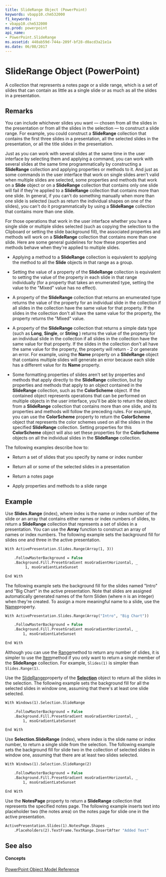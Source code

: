 ```yaml
---
title: SlideRange Object (PowerPoint)
keywords: vbapp10.chm532000
f1_keywords:
- vbapp10.chm532000
ms.prod: powerpoint
api_name:
- PowerPoint.SlideRange
ms.assetid: 440ab59d-744a-209f-bf28-d0acd3a21e1a
ms.date: 06/08/2017
---
```



# SlideRange Object (PowerPoint)

A collection that represents a notes page or a slide range, which is a set of slides that can contain as little as a single slide or as much as all the slides in a presentation. 


## Remarks

You can include whichever slides you want — chosen from all the slides in the presentation or from all the slides in the selection — to construct a slide range. For example, you could construct a  **SlideRange** collection that contains the first three slides in a presentation, all the selected slides in the presentation, or all the title slides in the presentation.

Just as you can work with several slides at the same time in the user interface by selecting them and applying a command, you can work with several slides at the same time programmatically by constructing a  **SlideRange** collection and applying properties or methods to it. And just as some commands in the user interface that work on single slides aren't valid when multiple slides are selected, some properties and methods that work on a **Slide** object or on a **SlideRange** collection that contains only one slide will fail if they're applied to a **SlideRange** collection that contains more than one slide. In general, if you can't do something manually when more than one slide is selected (such as return the individual shapes on one of the slides), you can't do it programmatically by using a **SlideRange** collection that contains more than one slide.

For those operations that work in the user interface whether you have a single slide or multiple slides selected (such as copying the selection to the Clipboard or setting the slide background fill), the associated properties and methods will work on a  **SlideRange** collection that contains more than one slide. Here are some general guidelines for how these properties and methods behave when they're applied to multiple slides.


- Applying a method to a  **SlideRange** collection is equivalent to applying the method to all the **Slide** objects in that range as a group.
    
- Setting the value of a property of the  **SlideRange** collection is equivalent to setting the value of the property in each slide in that range individually (for a property that takes an enumerated type, setting the value to the "Mixed" value has no effect).
    
- A property of the  **SlideRange** collection that returns an enumerated type returns the value of the property for an individual slide in the collection if all slides in the collection have the same value for that property. If the slides in the collection don't all have the same value for the property, the property returns the "Mixed" value.
    
- A property of the  **SlideRange** collection that returns a simple data type (such as **Long**, **Single**, or **String** ) returns the value of the property for an individual slide in the collection if all slides in the collection have the same value for that property. If the slides in the collection don't all have the same value for the property, the property will return - 2 or generate an error. For example, using the **Name** property on a **SlideRange** object that contains multiple slides will generate an error because each slide has a different value for its **Name** property.
    
- Some formatting properties of slides aren't set by properties and methods that apply directly to the  **SlideRange** collection, but by properties and methods that apply to an object contained in the **SlideRange** collection, such as the **ColorScheme** object. If the contained object represents operations that can be performed on multiple objects in the user interface, you'll be able to return the object from a **SlideRange** collection that contains more than one slide, and its properties and methods will follow the preceding rules. For example, you can use the **ColorScheme** property to return the **ColorScheme** object that represents the color schemes used on all the slides in the specified **SlideRange** collection. Setting properties for this **ColorScheme** object will also set these properties for the **ColorScheme** objects on all the individual slides in the **SlideRange** collection.
    
The following examples describe how to:


- Return a set of slides that you specify by name or index number
    
- Return all or some of the selected slides in a presentation
    
- Return a notes page
    
- Apply properties and methods to a slide range
    

## Example

Use  **Slides.Range** (index), where index is the name or index number of the slide or an array that contains either names or index numbers of slides, to return a **SlideRange** collection that represents a set of slides in a presentation. You can use the **Array** function to construct an array of names or index numbers. The following example sets the background fill for slides one and three in the active presentation.


```vb
With ActivePresentation.Slides.Range(Array(1, 3))

    .FollowMasterBackground = False
    .Background.Fill.PresetGradient msoGradientHorizontal, _
         1, msoGradientLateSunset

End With
```

The following example sets the background fill for the slides named "Intro" and "Big Chart" in the active presentation. Note that slides are assigned automatically generated names of the form Sliden (where n is an integer) when they're created. To assign a more meaningful name to a slide, use the [Name](slide-name-property-powerpoint.md)property.




```vb
With ActivePresentation.Slides.Range(Array("Intro", "Big Chart"))

    .FollowMasterBackground = False
    .Background.Fill.PresetGradient msoGradientHorizontal, _
        1, msoGradientLateSunset

End With
```

Although you can use the [Range](slides-range-method-powerpoint.md)method to return any number of slides, it is simpler to use the [Item](slides-item-method-powerpoint.md)method if you only want to return a single member of the  **SlideRange** collection. For example, `Slides(1)` is simpler than `Slides.Range(1)`.

Use the [SlideRange](selection-sliderange-property-powerpoint.md)property of the  **[Selection](selection-object-powerpoint.md)** object to return all the slides in the selection. The following example sets the background fill for all the selected slides in window one, assuming that there's at least one slide selected.




```vb
With Windows(1).Selection.SlideRange

    .FollowMasterBackground = False
    .Background.Fill.PresetGradient msoGradientHorizontal, _
        1, msoGradientLateSunset

End With
```

Use  **Selection.SlideRange** (index), where index is the slide name or index number, to return a single slide from the selection. The following example sets the background fill for slide two in the collection of selected slides in window one, assuming that there are at least two slides selected.




```vb
With Windows(1).Selection.SlideRange(2)

    .FollowMasterBackground = False
    .Background.Fill.PresetGradient msoGradientHorizontal, _
        1, msoGradientLateSunset

End With
```

Use the  **NotesPage** property to return a **SlideRange** collection that represents the specified notes page. The following example inserts text into placeholder two (the notes area) on the notes page for slide one in the active presentation.




```vb
ActivePresentation.Slides(1).NotesPage.Shapes _
    .Placeholders(2).TextFrame.TextRange.InsertAfter "Added Text"
```


## See also


#### Concepts


[PowerPoint Object Model Reference](object-model-powerpoint-vba-reference.md)

